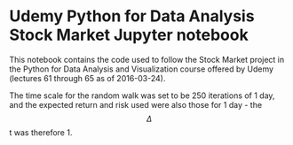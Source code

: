 # Udemy Python for Data Analysis Stock Market Jupyter notebook

This notebook contains the code used to follow the Stock Market project in the Python for Data Analysis and Visualization course offered by Udemy (lectures 61 through 65 as of 2016-03-24).

The time scale for the random walk was set to be 250 iterations of 1 day, and the expected return and risk used were also those for 1 day - the $$\Delta$$t was therefore 1.
